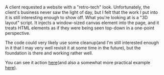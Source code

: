 A client requested a website with a "retro-tech" look. Unfortunately, the client's business never saw the light of day, but I felt that the work I put into it is still interesting enough to show off. What you're looking at is a "3D layout" script. It injects a window-sized canvas element into the page, and it treats HTML elements as if they were being seen top-down in a one-point perspective.

The code could very likely use some cleanup(and I'm still interested enough in it that I may very well revisit it at some time in the future), but the foundation is there and working rather well.

You can see it action [here](http://lowtolerance.github.com/Popout.js)(and also a somewhat more practical example [here](http://lowtolerance.github.com/Popout.js/index-alt.html)).